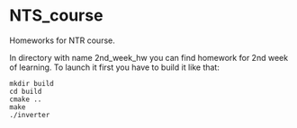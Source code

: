 # NTS_course
Homeworks for NTR course.

In directory with name 2nd_week_hw you can find homework for 2nd week of learning.
To launch it first you have to build it like that:
```
mkdir build
cd build
cmake ..
make
./inverter
```
